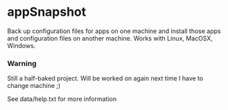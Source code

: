 # appSnapshot
Back up configuration files for apps on one machine and install those apps and configuration files on another machine.
Works with Linux, MacOSX, Windows.

### Warning
Still a half-baked project. Will be worked on again next time I have to change machine ;)

See data/help.txt for more information
